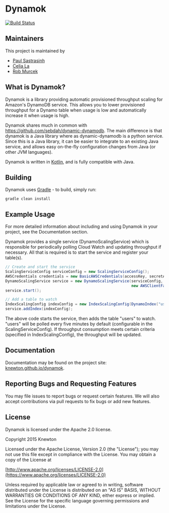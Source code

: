 # Dynamok

[![Build Status](https://travis-ci.org/Knewton/dynamok.svg)](https://travis-ci.org/Knewton/dynamok)
## Maintainers

This project is maintained by

* [Paul Sastrasinh](https://github.com/psastras)
* [Celia La](https://github.com/celiala)
* [Rob Murcek](https://github.com/rmurcek)

## What is Dynamok?
Dynamok is a library providing automatic provisioned throughput scaling for Amazon's DynamoDB service.  This allows you to lower provisioned throughput for a Dynamo table when usage is low and automatically increase it when usage is high.

Dynamok shares much in common with https://github.com/sebdah/dynamic-dynamodb.  The main difference is that dynamok is a Java library where as dynamic-dynamodb is a python service. Since this is a Java library, it can be easier to integrate to an existing Java service, and allows easy on-the-fly configuration changes from Java (or other JVM languages).

Dynamok is written in [Kotlin](http://kotlinlang.org/), and is fully compatible with Java.

## Building

Dynamok uses [Gradle](https://gradle.org/) - to build, simply run:
```
gradle clean install
```

## Example Usage

For more detailed information about including and using Dynamok in your project, see the Documentation section.

Dynamok provides a single service (DynamoScalingService) which is responsible for periodically polling Cloud Watch and updating throughput if necessary.  All that is required is to start the service and register your table(s).

```java
// Create and start the service
ScalingServiceConfig serviceConfig = new ScalingServiceConfig();
AWSCredentials credentials = new BasicAWSCredentials(accessKey, secretAccessKey);
DynamoScalingService service = new DynamoScalingService(serviceConfig, 
                                                        new AWSClientFactory(credentials));
service.start();

// Add a table to watch
IndexScalingConfig indexConfig = new IndexScalingConfig(DynamoIndex("users", ""));
service.addIndex(indexConfig);
```

The above code starts the service, then adds the table "users" to watch.  "users" will be polled every five minutes by default (configurable in the ScalingServiceConfig).  If throughput consumption meets certain criteria (specified in IndexScalingConfig), the throughput will be updated.

## Documentation

Documentation may be found on the project site: [knewton.github.io/dynamok](knewton.github.io/dynamok).

## Reporting Bugs and Requesting Features

You may file issues to report bugs or request certain features.  We will also accept contributions via pull requests to fix bugs or add new features.

## License
Dynamok is licensed under the Apache 2.0 license.

Copyright 2015 Knewton

Licensed under the Apache License, Version 2.0 (the "License");
you may not use this file except in compliance with the License.
You may obtain a copy of the License at

[http://www.apache.org/licenses/LICENSE-2.0](https://www.apache.org/licenses/LICENSE-2.0)

Unless required by applicable law or agreed to in writing, software
distributed under the License is distributed on an "AS IS" BASIS,
WITHOUT WARRANTIES OR CONDITIONS OF ANY KIND, either express or implied.
See the License for the specific language governing permissions and
limitations under the License.
